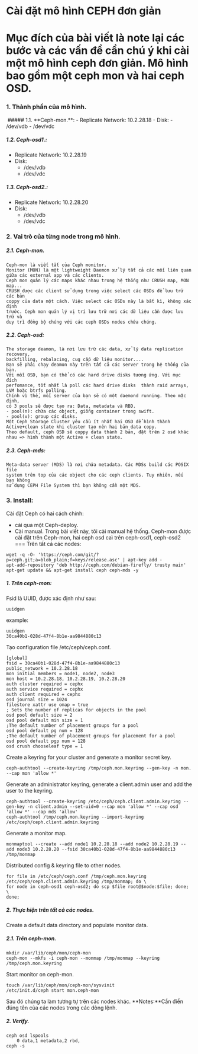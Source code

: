 Cài  đặt mô hình CEPH đơn giản
===============================
Mục đích của bài viết là note lại các bước và các vấn đề cần chú ý khi cài một mô hình ceph đơn giản.
Mô hình bao gồm một ceph mon và hai ceph OSD.
===
### 1. Thành phần của mô hình.
<img class="image__pic js-image-pic" src="http://prntscr.com/54vcwt" alt="" id="screenshot-image">
##### 1.1. **Ceph-mon.**:
- Replicate Network: 10.2.28.18
- Disk:
    - /dev/vdb
    - /dev/vdc

##### 1.2. **Ceph-osd1.**:
- Replicate Network: 10.2.28.19
- Disk:
    - /dev/vdb
    - /dev/vdc

##### 1.3. **Ceph-osd2.**:
- Replicate Network: 10.2.28.20
- Disk:
    - /dev/vdb
    - /dev/vdc

### 2. Vai trò của từng node trong mô hình.
##### 2.1. Ceph-mon.
    Ceph-mon là viết tắt của Ceph monitor.
    Monitor (MON) là một lightweight Daemon xử lý tất cả các mối liên quan
    giữa các external app và các clients.
    Ceph mon quản lý các maps khác nhau trong hệ thống như CRUSH map, MON map...
    CRUSH được các client sử dụng trong việc select các OSDs để lưu trữ các bản
    coppy của data một cách. Việc select các OSDs này là bất kì, không xác định
    trước. Ceph mon quản lý vị trí lưu trữ nơi các dữ liệu cần được lưu trữ và
    duy trì đồng bộ chúng với các ceph OSDs nodes chứa chúng.

##### 2.2. Ceph-osd:
    The storage deamon, là nơi lưu trữ các data, xử lý data replication recovery,
    backfilling, rebalacing, cug cấp dữ liệu monitor....
    Bạn sẽ phải chạy deamon này trên tất cả các server trong hệ thống của bạn.
    Với mỗi OSD, bạn có thể có các hard drive disks tương ứng. Với mục đích
    perfomance, tốt nhất là poll các hard drive disks  thành raid arrays,
    LVM hoặc btrfs polling.
    Chính vì thế, mỗi server của bạn sẽ có một daemond running. Theo mặc định,
    có 3 pools sẽ được tạo ra: Data, metadata và RBD.
    - pool(n): chứa các object, giống container trong swift.
    - pool(v): group các disks.
    Một Ceph Storage Cluster yêu cầu ít nhất hai OSD để hình thành
    Active+clean state khi cluster tạo nên hai bản data copy.
    Theo default, ceph OSD sẽ coppy data thành 2 bản, đặt trên 2 osd khác
    nhau => hình thành một Active + clean state.

##### 2.3. Ceph-mds:
    Meta-data server (MDS) là nơi chứa metadata. Các MDSs build các POSIX file
    system trên top của các object cho các ceph clients. Tuy nhiên, nếu bạn không
    sử dụng CEPH File System thì bạn không cần một MDS.

### 3. Install:
Cài đặt Ceph có hai cách chính:
- cài qua một Ceph-deploy.
- Cài manual.
    Trong bài viết này, tôi cài manual hệ thống. Ceph-mon được cài đặt trên Ceph-mon,
    hai ceph osd caì trên ceph-osd1, ceph-osd2
===
Trên tất cả các nodes:
```
wget -q -O- 'https://ceph.com/git/?p=ceph.git;a=blob_plain;f=keys/release.asc' | apt-key add -
apt-add-repository 'deb http://ceph.com/debian-firefly/ trusty main'
apt-get update && apt-get install ceph ceph-mds -y
```
##### 1. Trên ceph-mon:
Fsid là UUID, được xác định như sau:
```
uuidgen
```
example:
```
uuidgen
30ca40b1-028d-47f4-8b1e-aa9844880c13
```
Tạo configuration file /etc/ceph/ceph.conf.
```
[global]
fsid = 30ca40b1-028d-47f4-8b1e-aa9844880c13
public_network = 10.2.28.18
mon initial members = node1, node2, node3
mon host = 10.2.28.18, 10.2.28.19, 10.2.28.20
auth cluster required = cephx
auth service required = cephx
auth client required = cephx
osd journal size = 1024
filestore xattr use omap = true
; Sets the number of replicas for objects in the pool
osd pool default size = 2
osd pool default min size = 1
;The default number of placement groups for a pool
osd pool default pg num = 128
;The default number of placement groups for placement for a pool
osd pool default pgp num = 128
osd crush chooseleaf type = 1
```
Create a keyring for your cluster and generate a monitor secret key.
```
ceph-authtool --create-keyring /tmp/ceph.mon.keyring --gen-key -n mon. --cap mon 'allow *'
```
Generate an administrator keyring, generate a client.admin user and add the user to the keyring.
```
ceph-authtool --create-keyring /etc/ceph/ceph.client.admin.keyring --gen-key -n client.admin --set-uid=0 --cap mon 'allow *' --cap osd 'allow *' --cap mds 'allow'
ceph-authtool /tmp/ceph.mon.keyring --import-keyring /etc/ceph/ceph.client.admin.keyring
```
Generate a monitor map.
```
monmaptool --create --add node1 10.2.28.18 --add node2 10.2.28.19 --add node3 10.2.28.20 --fsid 30ca40b1-028d-47f4-8b1e-aa9844880c13 /tmp/monmap
```
Distributed config & keyring file to other nodes.
```
for file in /etc/ceph/ceph.conf /tmp/ceph.mon.keyring /etc/ceph/ceph.client.admin.keyring /tmp/monmap; do \
for node in ceph-osd1 ceph-osd2; do scp $file root@$node:$file; done; \
done;
```
##### 2. Thực hiện trên tất cả các nodes.
Create a default data directory and populate monitor data.
##### 2.1. Trên ceph-mon.
```
mkdir /var/lib/ceph/mon/ceph-mon
ceph-mon --mkfs -i ceph-mon --monmap /tmp/monmap --keyring /tmp/ceph.mon.keyring
```
Start monitor on ceph-mon.
```
touch /var/lib/ceph/mon/ceph-mon/sysvinit
/etc/init.d/ceph start mon.ceph-mon
```
Sau đó chúng ta làm tương tự trên các nodes khác.
**Notes:**Cần điền đúng tên của các nodes trong các dòng lệnh.

##### 2. Verify.
```
ceph osd lspools
    0 data,1 metadata,2 rbd,
ceph -s
```

